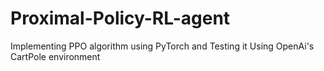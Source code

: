 # Proximal-Policy-RL-agent
Implementing PPO algorithm using PyTorch and Testing it Using OpenAi's CartPole environment 
